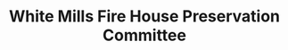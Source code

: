 ---
layout: repo
title: "White Mills Fire House Preservation Committee"
id: 15158
permalink: repos/15158/
---